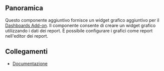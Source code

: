 ## Panoramica
Questo componente aggiuntivo fornisce un widget grafico aggiuntivo per il [Dashboards Add-on](https://www.cuba-platform.com/marketplace/dashboard/). Il componente consente di creare un widget grafico utilizzando i dati dei report. È possibile configurare i grafici come report nell'editor dei report.
## Collegamenti
- [Documentazione](https://github.com/cuba-platform/dashboard-chart-addon/blob/master/README.md)